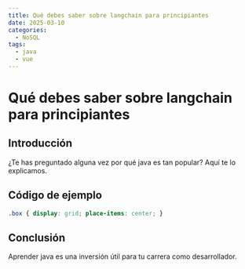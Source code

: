```yaml
---
title: Qué debes saber sobre langchain para principiantes
date: 2025-03-10
categories:
  - NoSQL
tags:
  - java
  - vue
---
```


# Qué debes saber sobre langchain para principiantes

## Introducción

¿Te has preguntado alguna vez por qué java es tan popular? Aquí te lo explicamos.

## Código de ejemplo

```css
.box { display: grid; place-items: center; }
```

## Conclusión

Aprender java es una inversión útil para tu carrera como desarrollador.